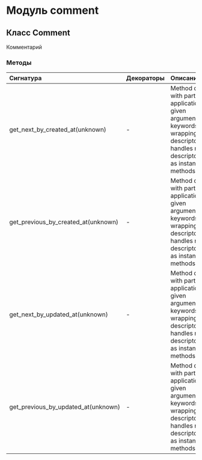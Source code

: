 # Модуль comment



## Класс Comment

Комментарий

### Методы

| Сигнатура                           | Декораторы | Описание                                                                                                                                                                      |
| :---------------------------------- | :--------- | :---------------------------------------------------------------------------------------------------------------------------------------------------------------------------- |
| get_next_by_created_at(unknown)     | -          | Method descriptor with partial application of the given argumentsand keywords.Supports wrapping existing descriptors and handles non-descriptorcallables as instance methods. |
| get_previous_by_created_at(unknown) | -          | Method descriptor with partial application of the given argumentsand keywords.Supports wrapping existing descriptors and handles non-descriptorcallables as instance methods. |
| get_next_by_updated_at(unknown)     | -          | Method descriptor with partial application of the given argumentsand keywords.Supports wrapping existing descriptors and handles non-descriptorcallables as instance methods. |
| get_previous_by_updated_at(unknown) | -          | Method descriptor with partial application of the given argumentsand keywords.Supports wrapping existing descriptors and handles non-descriptorcallables as instance methods. |